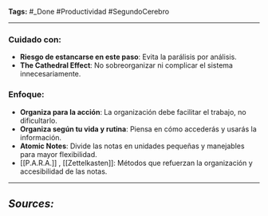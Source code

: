 **Tags:** #_Done 
#Productividad #SegundoCerebro 
- - -
### Cuidado con:
- **Riesgo de estancarse en este paso**: Evita la parálisis por análisis.
- **The Cathedral Effect**: No sobreorganizar ni complicar el sistema innecesariamente.
### Enfoque:
- **Organiza para la acción**: La organización debe facilitar el trabajo, no dificultarlo.
- **Organiza según tu vida y rutina**: Piensa en cómo accederás y usarás la información.
- **Atomic Notes**: Divide las notas en unidades pequeñas y manejables para mayor flexibilidad.
- [[P.A.R.A.]] , [[Zettelkasten]]: Métodos que refuerzan la organización y accesibilidad de las notas.
- - - 
## ***Sources:***